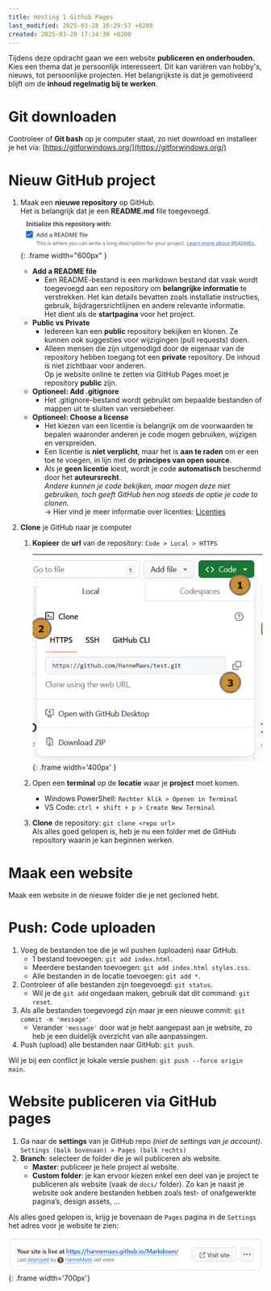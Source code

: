 ```yaml
---
title: Hosting 1 Github Pages
last_modified: 2025-03-28 16:29:57 +0200
created: 2025-03-20 17:14:30 +0200
---
```


Tijdens deze opdracht gaan we een website **publiceren en onderhouden.** Kies een thema dat je persoonlijk interesseert. Dit kan variëren van hobby's, nieuws, tot persoonlijke projecten. Het belangrijkste is dat je gemotiveerd blijft om de **inhoud regelmatig bij te werken**.

# Git downloaden

Controleer of **Git bash** op je computer staat, zo niet download en installeer je het via: [https://gitforwindows.org/](https://gitforwindows.org/)

# Nieuw GitHub project

1. Maak een **nieuwe repository** op GitHub.  
   Het is belangrijk dat je een **README.md** file toegevoegd.  
   ![](images/githubpages-readme.png){: .frame width="600px" }

   - **Add a README file**
     - Een README-bestand is een markdown bestand dat vaak wordt toegevoegd aan een repository om **belangrijke informatie** te verstrekken. Het kan details bevatten zoals installatie instructies, gebruik, bijdragersrichtlijnen en andere relevante informatie.  
       Het dient als de **startpagina** voor het project.
   - **Public vs Private**
     - Iedereen kan een **public** repository bekijken en klonen. Ze kunnen ook suggesties voor wijzigingen (pull requests) doen.
     - Alleen mensen die zijn uitgenodigd door de eigenaar van de repository hebben toegang tot een **private** repository. De inhoud is niet zichtbaar voor anderen.  
       Op je website online te zetten via GitHub Pages moet je repository **public** zijn.
   - **Optioneel: Add .gitignore**
     - Het .gitignore-bestand wordt gebruikt om bepaalde bestanden of mappen uit te sluiten van versiebeheer.
   - **Optioneel: Choose a license**
     - Het kiezen van een licentie is belangrijk om de voorwaarden te bepalen waaronder anderen je code mogen gebruiken, wijzigen en verspreiden.
     - Een licentie is **niet verplicht**, maar het is **aan te raden** om er een toe te voegen, in lijn met de **principes van open source**.
     - Als je **geen licentie** kiest, wordt je code **automatisch** beschermd door het **auteursrecht**.  
       _Andere kunnen je code bekijken, maar mogen deze niet gebruiken, toch geeft GitHub hen nog steeds de optie je code to clonen._  
       → Hier vind je meer informatie over licenties: [Licenties](licenties)

2. **Clone** je GitHub naar je computer

   1. **Kopieer** de **url** van de repository: `Code > Local > HTTPS`

      ![Untitled](images/ghpages.png){: .frame width='400px' }

   2. Open een **terminal** op de **locatie** waar je **project** moet komen.
      - Windows PowerShell: `Rechter klik > Openen in Terminal`
      - VS Code: `ctrl + shift + p > Create New Terminal`
   3. **Clone** de repository: `git clone <repo url>`  
      Als alles goed gelopen is, heb je nu een folder met de GitHub repository waarin je kan beginnen werken.

# Maak een website

Maak een website in de nieuwe folder die je net gecloned hebt.

# Push: Code uploaden

1. Voeg de bestanden toe die je wil pushen (uploaden) naar GitHub.
   - 1 bestand toevoegen: `git add index.html`.
   - Meerdere bestanden toevoegen: `git add index.html styles.css`.
   - Alle bestanden in de locatie toevoegen: `git add *`.
2. Controleer of alle bestanden zijn toegevoegd: `git status`.
   - Wil je de `git add` ongedaan maken, gebruik dat dit command: `git reset`.
3. Als alle bestanden toegevoegd zijn maar je een nieuwe commit: `git commit -m 'message'`.
   - Verander `'message'` door wat je hebt aangepast aan je website, zo heb je een duidelijk overzicht van alle aanpassingen.
4. Push (upload) alle bestanden naar GitHub: `git push`.

Wil je bij een conflict je lokale versie pushen: `git push --force origin main`.

# Website publiceren via GitHub pages

1. Ga naar de **settings** van je GitHub repo _(niet de settings van je account)_.  
   `Settings (balk bovenaan) > Pages (balk rechts)`
2. **Branch**: selecteer de folder die je wil publiceren als website.
   - **Master**: publiceer je hele project al website.
   - **Custom folder**: je kan ervoor kiezen enkel een deel van je project te publiceren als website (vaak de `docs/` folder). Zo kan je naast je website ook andere bestanden hebben zoals test- of onafgewerkte pagina’s, design assets, …

Als alles goed gelopen is, krijg je bovenaan de `Pages` pagina in de `Settings` het adres voor je website te zien:

![](images/ghlive.png){: .frame width='700px'}
